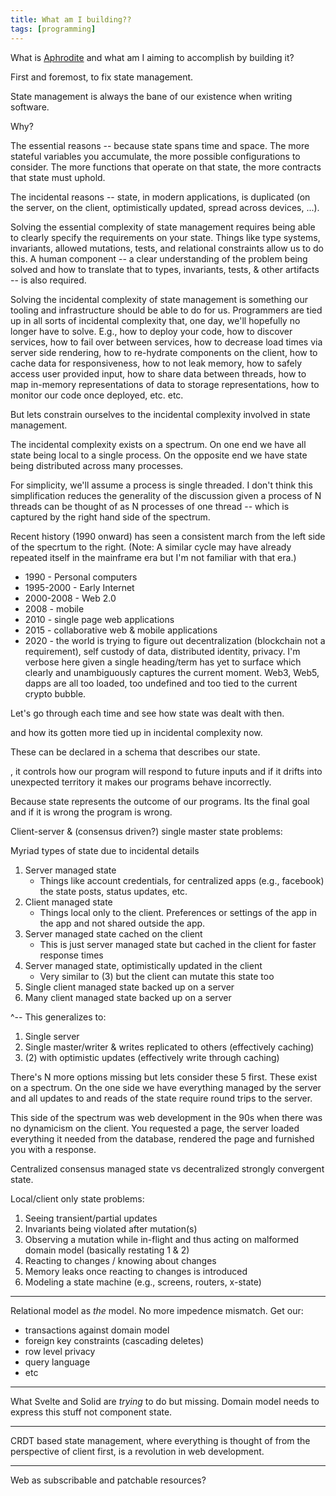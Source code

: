```yaml
---
title: What am I building??
tags: [programming]
---
```


What is [Aphrodite](aphrodite.sh) and what am I aiming to accomplish by building it?

First and foremost, to fix state management.

State management is always the bane of our existence when writing software.

Why? 

The essential reasons -- because state spans time and space. The more stateful variables you accumulate, the more possible configurations to consider. The more functions that operate on that state, the more contracts that state must uphold.

The incidental reasons -- state, in modern applications, is duplicated (on the server, on the client, optimistically updated, spread across devices, ...).

Solving the essential complexity of state management requires being able to clearly specify the requirements on your state. Things like type systems, invariants, allowed mutations, tests, and relational constraints allow us to do this. A human component -- a clear understanding of the problem being solved and how to translate that to types, invariants, tests, & other artifacts -- is also required.

Solving the incidental complexity of state management is something our tooling and infrastructure should be able to do for us. Programmers are tied up in all sorts of incidental complexity that, one day, we'll hopefully no longer have to solve. E.g., how to deploy your code, how to discover services, how to fail over between services, how to decrease load times via server side rendering, how to re-hydrate components on the client, how to cache data for responsiveness, how to not leak memory, how to safely access user provided input, how to share data between threads, how to map in-memory representations of data to storage representations, how to monitor our code once deployed, etc. etc.

But lets constrain ourselves to the incidental complexity involved in state management.

The incidental complexity exists on a spectrum. On one end we have all state being local to a single process. On the opposite end we have state being distributed across many processes.

For simplicity, we'll assume a process is single threaded. I don't think this simplification reduces the generality of the discussion given a process of N threads can be thought of as N processes of one thread -- which is captured by the right hand side of the spectrum.

Recent history (1990 onward) has seen a consistent march from the left side of the specrtum to the right. (Note: A similar cycle may have already repeated itself in the mainframe era but I'm not familiar with that era.)

- 1990 - Personal computers
- 1995-2000 - Early Internet
- 2000-2008 - Web 2.0
- 2008 - mobile
- 2010 - single page web applications
- 2015 - collaborative web & mobile applications
- 2020 - the world is trying to figure out decentralization (blockchain not a requirement), self custody of data, distributed identity, privacy. I'm verbose here given a single heading/term has yet to surface which clearly and unambiguously captures the current moment. Web3, Web5, dapps are all too loaded, too undefined and too tied to the current crypto bubble.


Let's go through each time and see how state was dealt with then.




 and how its gotten more tied up in incidental complexity now.

These can be declared in a schema that describes our state.





, it controls how our program will respond to future inputs and if it drifts into unexpected territory it makes our programs behave incorrectly.

 Because state represents the outcome of our programs. Its the final goal and if it is wrong the program is wrong.

Client-server & (consensus driven?) single master state problems:

Myriad types of state due to incidental details
1. Server managed state
   - Things like account credentials, for centralized apps (e.g., facebook) the state posts, status updates, etc.
2. Client managed state
   - Things local only to the client. Preferences or settings of the app in the app and not shared outside the app.
3. Server managed state cached on the client
   - This is just server managed state but cached in the client for faster response times
4. Server managed state, optimistically updated in the client
   - Very similar to (3) but the client can mutate this state too
5. Single client managed state backed up on a server
6. Many client managed state backed up on a server

^-- This generalizes to:<br/>
1. Single server
2. Single master/writer & writes replicated to others (effectively caching)
3. (2) with optimistic updates (effectively write through caching)

There's N more options missing but lets consider these 5 first. These exist on a spectrum. On the one side we have everything managed by the server and all updates to and reads of the state require round trips to the server.

This side of the spectrum was web development in the 90s when there was no dynamicism on the client. You requested a page, the server loaded everything it needed from the database, rendered the page and furnished you with a response.

Centralized consensus managed state vs decentralized strongly convergent state.

Local/client only state problems:
1. Seeing transient/partial updates
2. Invariants being violated after mutation(s)
3. Observing a mutation while in-flight and thus acting on malformed domain model (basically restating 1 & 2)
4. Reacting to changes / knowing about changes
5. Memory leaks once reacting to changes is introduced
6. Modeling a state machine (e.g., screens, routers, x-state)

---

Relational model as _the_ model. No more impedence mismatch.
Get our:
- transactions against domain model
- foreign key constraints (cascading deletes)
- row level privacy
- query language
- etc

---

What Svelte and Solid are _trying_ to do but missing. Domain model needs to express this stuff not component state.

---

CRDT based state management, where everything is thought of from the perspective of client first, is a revolution in web development.


---

Web as subscribable and patchable resources?